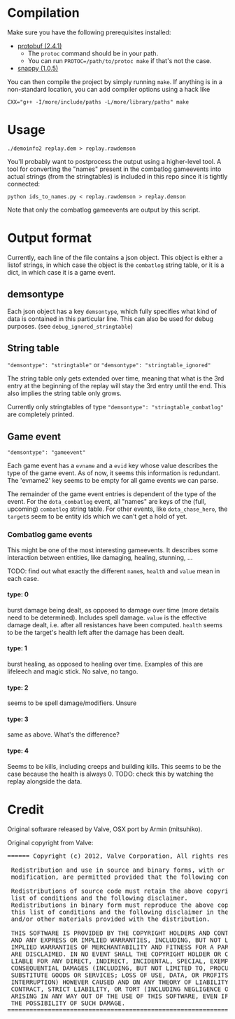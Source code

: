 Compilation
===========

Make sure you have the following prerequisites installed:
- [protobuf (2.4.1)](http://code.google.com/p/protobuf)
    - The `protoc` command should be in your path.
    - You can run `PROTOC=/path/to/protoc make` if that's not the case.
- [snappy (1.0.5)](http://code.google.com/p/snappy)

You can then compile the project by simply running `make`. If anything is
in a non-standard location, you can add compiler options using a hack like

    CXX="g++ -I/more/include/paths -L/more/library/paths" make

Usage
=====

    ./demoinfo2 replay.dem > replay.rawdemson

You'll probably want to postprocess the output using a higher-level tool.
A tool for converting the "names" present in the combatlog gameevents into
actual strings (from the stringtables) is included in this repo since it is
tightly connected:

    python ids_to_names.py < replay.rawdemson > replay.demson

Note that only the combatlog gameevents are output by this script.

Output format
=============
Currently, each line of the file contains a json object. This object is either
a listof strings, in which case the object is the `combatlog` string table, or
it is a dict, in which case it is a game event.

demsontype
----------
Each json object has a key `demsontype`, which fully specifies what kind of
data is contained in this particular line. This can also be used for debug purposes.
(see `debug_ignored_stringtable`)

String table
------------
`"demsontype": "stringtable"` or `"demsontype": "stringtable_ignored"`

The string table only gets extended over time, meaning that what is the 3rd
entry at the beginning of the replay will stay the 3rd entry until the end.
This also implies the string table only grows.

Currently only stringtables of type `"demsontype": "stringtable_combatlog"` are completely printed.

Game event
----------
`"demsontype": "gameevent"`

Each game event has a `evname` and a `evid` key whose value describes the type
of the game event. As of now, it seems this information is redundant. The
'evname2' key seems to be empty for all game events we can parse.

The remainder of the game event entries is dependent of the type of the event.
For the `dota_combatlog` event, all "names" are keys of the (full, upcoming)
`combatlog` string table. For other events, like `dota_chase_hero`, the `target`s
seem to be entity ids which we can't get a hold of yet.

### Combatlog game events
This might be one of the most interesting gameevents. It describes some interaction
between entities, like damaging, healing, stunning, ...

TODO: find out what exactly the different `name`s, `health` and `value` mean in each case.

#### type: 0
burst damage being dealt, as opposed to damage over time (more details need to be determined).
Includes spell damage. `value` is the effective damage dealt, i.e. after all resistances have been
computed. `health` seems to be the target's health left after the damage has been dealt.

#### type: 1
burst healing, as opposed to healing over time. Examples of this are lifeleech and magic stick.
No salve, no tango.

#### type: 2
seems to be spell damage/modifiers. Unsure

#### type: 3
same as above. What's the difference?

#### type: 4
Seems to be kills, including creeps and building kills. This seems to be the case because the health
is always 0. TODO: check this by watching the replay alongside the data.

Credit
======
Original software released by Valve, OSX port by Armin (mitsuhiko).

Original copyright from Valve:
<pre>
====== Copyright (c) 2012, Valve Corporation, All rights reserved. ========

 Redistribution and use in source and binary forms, with or without 
 modification, are permitted provided that the following conditions are met:

 Redistributions of source code must retain the above copyright notice, this
 list of conditions and the following disclaimer.
 Redistributions in binary form must reproduce the above copyright notice, 
 this list of conditions and the following disclaimer in the documentation 
 and/or other materials provided with the distribution.

 THIS SOFTWARE IS PROVIDED BY THE COPYRIGHT HOLDERS AND CONTRIBUTORS "AS IS"
 AND ANY EXPRESS OR IMPLIED WARRANTIES, INCLUDING, BUT NOT LIMITED TO, THE 
 IMPLIED WARRANTIES OF MERCHANTABILITY AND FITNESS FOR A PARTICULAR PURPOSE 
 ARE DISCLAIMED. IN NO EVENT SHALL THE COPYRIGHT HOLDER OR CONTRIBUTORS BE 
 LIABLE FOR ANY DIRECT, INDIRECT, INCIDENTAL, SPECIAL, EXEMPLARY, OR 
 CONSEQUENTIAL DAMAGES (INCLUDING, BUT NOT LIMITED TO, PROCUREMENT OF 
 SUBSTITUTE GOODS OR SERVICES; LOSS OF USE, DATA, OR PROFITS; OR BUSINESS 
 INTERRUPTION) HOWEVER CAUSED AND ON ANY THEORY OF LIABILITY, WHETHER IN 
 CONTRACT, STRICT LIABILITY, OR TORT (INCLUDING NEGLIGENCE OR OTHERWISE) 
 ARISING IN ANY WAY OUT OF THE USE OF THIS SOFTWARE, EVEN IF ADVISED OF 
 THE POSSIBILITY OF SUCH DAMAGE.
===========================================================================
</pre>
